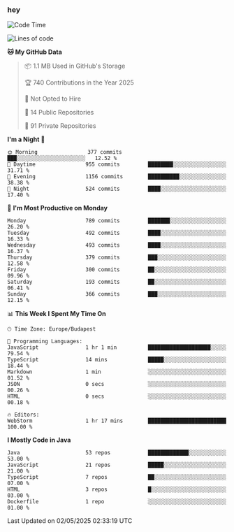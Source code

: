 ### hey

<!--START_SECTION:waka-->
![Code Time](http://img.shields.io/badge/Code%20Time-1%2C190%20hrs%2022%20mins-blue)

![Lines of code](https://img.shields.io/badge/From%20Hello%20World%20I%27ve%20Written-3.4%20million%20lines%20of%20code-blue)

**🐱 My GitHub Data** 

> 📦 1.1 MB Used in GitHub's Storage 
 > 
> 🏆 740 Contributions in the Year 2025
 > 
> 🚫 Not Opted to Hire
 > 
> 📜 14 Public Repositories 
 > 
> 🔑 91 Private Repositories 
 > 
**I'm a Night 🦉** 

```text
🌞 Morning                377 commits         ███░░░░░░░░░░░░░░░░░░░░░░   12.52 % 
🌆 Daytime                955 commits         ████████░░░░░░░░░░░░░░░░░   31.71 % 
🌃 Evening                1156 commits        ██████████░░░░░░░░░░░░░░░   38.38 % 
🌙 Night                  524 commits         ████░░░░░░░░░░░░░░░░░░░░░   17.40 % 
```
📅 **I'm Most Productive on Monday** 

```text
Monday                   789 commits         ███████░░░░░░░░░░░░░░░░░░   26.20 % 
Tuesday                  492 commits         ████░░░░░░░░░░░░░░░░░░░░░   16.33 % 
Wednesday                493 commits         ████░░░░░░░░░░░░░░░░░░░░░   16.37 % 
Thursday                 379 commits         ███░░░░░░░░░░░░░░░░░░░░░░   12.58 % 
Friday                   300 commits         ██░░░░░░░░░░░░░░░░░░░░░░░   09.96 % 
Saturday                 193 commits         ██░░░░░░░░░░░░░░░░░░░░░░░   06.41 % 
Sunday                   366 commits         ███░░░░░░░░░░░░░░░░░░░░░░   12.15 % 
```


📊 **This Week I Spent My Time On** 

```text
🕑︎ Time Zone: Europe/Budapest

💬 Programming Languages: 
JavaScript               1 hr 1 min          ████████████████████░░░░░   79.54 % 
TypeScript               14 mins             █████░░░░░░░░░░░░░░░░░░░░   18.44 % 
Markdown                 1 min               ░░░░░░░░░░░░░░░░░░░░░░░░░   01.52 % 
JSON                     0 secs              ░░░░░░░░░░░░░░░░░░░░░░░░░   00.26 % 
HTML                     0 secs              ░░░░░░░░░░░░░░░░░░░░░░░░░   00.18 % 

🔥 Editors: 
WebStorm                 1 hr 17 mins        █████████████████████████   100.00 % 
```

**I Mostly Code in Java** 

```text
Java                     53 repos            █████████████░░░░░░░░░░░░   53.00 % 
JavaScript               21 repos            █████░░░░░░░░░░░░░░░░░░░░   21.00 % 
TypeScript               7 repos             ██░░░░░░░░░░░░░░░░░░░░░░░   07.00 % 
HTML                     3 repos             █░░░░░░░░░░░░░░░░░░░░░░░░   03.00 % 
Dockerfile               1 repo              ░░░░░░░░░░░░░░░░░░░░░░░░░   01.00 % 
```




 Last Updated on 02/05/2025 02:33:19 UTC
<!--END_SECTION:waka-->
